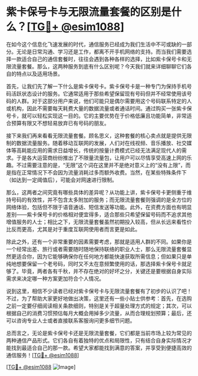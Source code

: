 # 紫卡保号卡与无限流量套餐的区别是什么？[[TG💪+ @esim1088](https://t.me/s/esim1088)]

在如今这个信息化飞速发展的时代，通信服务已经成为我们生活中不可或缺的一部分。无论是日常沟通、学习还是工作，都离不开手机网络的支持。而当我们需要选择一款适合自己的通信套餐时，往往会遇到各种各样的选择，比如紫卡保号卡和无限流量套餐。那么，这两种服务到底有什么区别呢？今天我们就来详细聊聊它们各自的特点以及适用场景。

首先，让我们先了解一下什么是紫卡保号卡。紫卡保号卡是一种专门为保持手机号码活跃状态设计的服务。它通常适用于那些希望保留现有号码但并不经常使用该号码的人群。对于这部分用户来说，他们可能只是偶尔需要用这个号码联系特定的人或机构，因此不需要每天耗费大量的数据流量或者通话时间。通过购买一张紫卡保号卡，就可以轻松实现这一目的。它的主要优势在于价格低廉且功能简单，非常适合预算有限又不想轻易放弃已有号码的朋友。

接下来我们再来看看无限流量套餐。顾名思义，这种套餐的核心卖点就是提供无限制的数据流量服务。随着移动互联网的发展，人们对在线视频、音乐播放、社交媒体等高耗能应用的需求日益增长，传统的按量计费模式已经无法满足现代人的需求。于是各大运营商纷纷推出了不限量流量包，让用户可以尽情享受高速上网的乐趣。不过需要注意的是，“无限”这个词在这里并不是绝对意义上的“没有上限”，而是指在正常情况下不会因为流量消耗过多而额外收费。当然，在某些特殊条件下（如达到一定阈值后），可能会对网速进行限制。

那么，这两者之间究竟有哪些具体的差异呢？从功能上讲，紫卡保号卡更侧重于维持号码的有效性，并不包含太多附加的服务；而无限流量套餐则强调的是全方位的网络体验，包括但不限于语音通话、短信发送等功能。此外，在资费方面也有明显差别——紫卡保号卡的价格相对便宜得多，适合那些只希望保留号码而不追求其他增值服务的人士；相比之下，无限流量套餐虽然初期投入较高，但从长远来看性价比反而更高，尤其是对于重度互联网使用者而言更是如此。

除此之外，还有一个非常重要的因素需要考虑，那就是适用人群的不同。如果你是一个经常出差、旅行或者需要随时随地保持联络的职业人士，那么无限流量套餐显然更适合你，因为它能够确保你在任何地方都能快速获取所需信息；但如果只是单纯地想要保留一个老号码，同时又不太在意频繁使用的话，那选择紫卡保号卡就足够了。毕竟，两者各有千秋，并不存在绝对的好坏之分，关键还是要根据自身实际需求来决定哪一种方案更加符合个人情况。

说到这里，相信不少读者已经对紫卡保号卡与无限流量套餐有了初步的认识了吧！不过，为了帮助大家更好地做出决策，这里还有一些小贴士供参考：首先，在选购之前一定要仔细阅读相关条款细则，特别是关于超量处理方式的规定；其次，可以根据自己的消费习惯预估每月大概会用掉多少流量，从而合理规划预算；最后，还可以咨询专业人士或者直接联系客服询问更多细节问题。

总而言之，无论是紫卡保号卡还是无限流量套餐，它们都是当前市场上较为常见的两种通信产品形式。它们各自有着独特的优点和局限性，只有结合自身实际情况才能找到最适合自己的那一款。希望大家都能找到满意的答案，并享受到便捷高效的通信服务！[[TG💪+ @esim1088](https://t.me/s/esim1088)]

[[TG💪+ @esim1088](https://t.me/s/esim1088) ![Image](https://i.postimg.cc/4NQfJmqS/Snipaste-2025-05-13-00-14-12.png)]